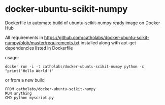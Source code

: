 # docker-ubuntu-scikit-numpy
Dockerfile to automate build of ubuntu-scikit-numpy ready image on Docker Hub


All requirements in https://github.com/catholabs/docker-ubuntu-scikit-numpy/blob/master/requirements.txt installed along with apt-get dependencies listed in Dockerfile

usage:

```
docker run -i -t catholabs/docker-ubuntu-scikit-numpy python -c "print('Hello World')"
```

or from a new build

```
FROM catholabs/docker-ubuntu-scikit-numpy
RUN anything
CMD python myscript.py
```

